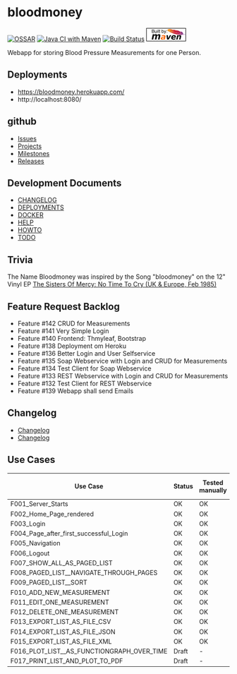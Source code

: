 # bloodmoney

[![OSSAR](https://github.com/BloodMoneyApp/bloodmoney/workflows/OSSAR/badge.svg)](https://github.com/BloodMoneyApp/bloodmoney/actions)
[![Java CI with Maven](https://github.com/BloodMoneyApp/bloodmoney/workflows/Java%20CI%20with%20Maven/badge.svg)](https://github.com/BloodMoneyApp/bloodmoney/actions)
[![Build Status](https://api.travis-ci.com/BloodMoneyApp/bloodmoney.svg?branch=master)](https://app.travis-ci.com/github/BloodMoneyApp/bloodmoney)
[![Maven Project Reports](src/site/resources/img/maven-feather.png)](https://homepages.ruhr-uni-bochum.de/Thomas.Woehlke/java/bloodmoney/)


Webapp for storing Blood Pressure Measurements for one Person.

## Deployments
* https://bloodmoney.herokuapp.com/
* http://localhost:8080/

## github
* [Issues](https://github.com/BloodMoneyApp/bloodmoney/issues)
* [Projects](https://github.com/BloodMoneyApp/bloodmoney/projects)
* [Milestones](https://github.com/BloodMoneyApp/bloodmoney/milestones)
* [Releases](https://github.com/BloodMoneyApp/bloodmoney/releases)

## Development Documents
* [CHANGELOG](src/site/markdown/CHANGELOG.md)
* [DEPLOYMENTS](src/site/markdown/DEPLOYMENTS.md)
* [DOCKER](src/site/markdown/DOCKER.md)
* [HELP](src/site/markdown/HELP.md)
* [HOWTO](src/site/markdown/HOWTO.md)
* [TODO](src/site/markdown/TODO.md)

## Trivia
The Name Bloodmoney was inspired by the Song "bloodmoney" on the 12" Vinyl EP 
[The Sisters Of Mercy: No Time To Cry (UK & Europe, Feb 1985)](https://www.discogs.com/The-Sisters-Of-Mercy-No-Time-To-Cry/release/6717124)

## Feature Request Backlog
* Feature #142 CRUD for Measurements
* Feature #141 Very Simple Login
* Feature #140 Frontend: Thmyleaf, Bootstrap
* Feature #138 Deployment om Heroku
* Feature #136 Better Login and User Selfservice
* Feature #135 Soap Webservice with Login and CRUD for Measurements
* Feature #134 Test Client for Soap Webservice
* Feature #133 REST Webservice with Login and CRUD for Measurements
* Feature #132 Test Client for REST Webservice
* Feature #139 Webapp shall send Emails

## Changelog
* [Changelog](src/site/markdown/TODO.md)
* [Changelog](src/site/markdown/CHANGELOG.md)

## Use Cases
| Use Case                                   | Status | Tested manually | Tested Spring IT | Tested Selenium |
|--------------------------------------------|--------|-----------------|------------------|-----------------|
| F001_Server_Starts                         | OK     | OK              | OK               | OK              |
| F002_Home_Page_rendered                    | OK     | OK              | OK               | OK              |
| F003_Login                                 | OK     | OK              | OK               | OK              |
| F004_Page_after_first_successful_Login     | OK     | OK              | OK               | OK              |
| F005_Navigation                            | OK     | OK              | OK               | OK              |
| F006_Logout                                | OK     | OK              | OK               | OK              |
| F007_SHOW_ALL_AS_PAGED_LIST                | OK     | OK              | OK               | OK              |
| F008_PAGED_LIST__NAVIGATE_THROUGH_PAGES    | OK     | OK              | OK               | OK              |
| F009_PAGED_LIST__SORT                      | OK     | OK              | OK               | OK              |
| F010_ADD_NEW_MEASUREMENT                   | OK     | OK              | OK               | OK              |
| F011_EDIT_ONE_MEASUREMENT                  | OK     | OK              | OK               | OK              |
| F012_DELETE_ONE_MEASUREMENT                | OK     | OK              | OK               | OK              |
| F013_EXPORT_LIST_AS_FILE_CSV               | OK     | OK              | OK               | OK              |
| F014_EXPORT_LIST_AS_FILE_JSON              | OK     | OK              | OK               | OK              |
| F015_EXPORT_LIST_AS_FILE_XML               | OK     | OK              | OK               | OK              |
| F016_PLOT_LIST__AS_FUNCTIONGRAPH_OVER_TIME | Draft  | -               | -                | -               |
| F017_PRINT_LIST_AND_PLOT_TO_PDF            | Draft  | -               | -                | -               |
